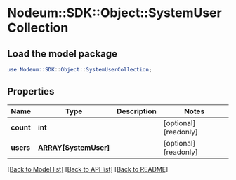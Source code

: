 # Nodeum::SDK::Object::SystemUserCollection

## Load the model package
```perl
use Nodeum::SDK::Object::SystemUserCollection;
```

## Properties
Name | Type | Description | Notes
------------ | ------------- | ------------- | -------------
**count** | **int** |  | [optional] [readonly] 
**users** | [**ARRAY[SystemUser]**](SystemUser.md) |  | [optional] [readonly] 

[[Back to Model list]](../README.md#documentation-for-models) [[Back to API list]](../README.md#documentation-for-api-endpoints) [[Back to README]](../README.md)


